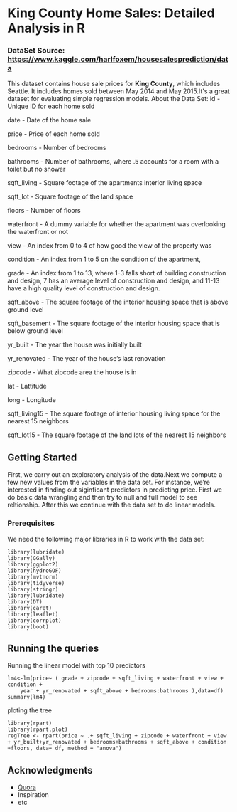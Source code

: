 # King County Home Sales: Detailed Analysis in R 

### DataSet Source:  https://www.kaggle.com/harlfoxem/housesalesprediction/data

This dataset contains house sale prices for <b>King County</b>, which includes Seattle. It includes homes sold between May 2014 and May 2015.It's a great dataset for evaluating simple regression models.
About the Data Set:
id - Unique ID for each home sold 

date - Date of the home sale 

price - Price of each home sold 

bedrooms - Number of bedrooms 

bathrooms - Number of bathrooms, where .5 accounts for a room with a toilet but no shower 

sqft_living - Square footage of the apartments interior living space 

sqft_lot - Square footage of the land space 

floors - Number of floors 

waterfront - A dummy variable for whether the apartment was overlooking the waterfront or not 

view - An index from 0 to 4 of how good the view of the property was 

condition - An index from 1 to 5 on the condition of the apartment, 

grade - An index from 1 to 13, where 1-3 falls short of building construction and design, 7 has an average level of construction and design, and 11-13 have a high quality level of construction and design. 

sqft_above - The square footage of the interior housing space that is above ground level 

sqft_basement - The square footage of the interior housing space that is below ground level 

yr_built - The year the house was initially built 

yr_renovated - The year of the house’s last renovation 

zipcode - What zipcode area the house is in 

lat - Lattitude 

long - Longitude 

sqft_living15 - The square footage of interior housing living space for the nearest 15 neighbors 

sqft_lot15 - The square footage of the land lots of the nearest 15 neighbors 

## Getting Started

First, we carry out an exploratory analysis of the data.Next we compute a few new values from the variables in the data set. For instance, we’re interested in finding out siginficant predictors in predicting price. First we do basic data wrangling and then try to null and full model to see reltionship. After this we continue with the data set to do linear models.

### Prerequisites

We need the following major libraries in R to work with the data set:

```
library(lubridate)
library(GGally)
library(ggplot2)
library(hydroGOF)
library(mvtnorm)
library(tidyverse)
library(stringr)
library(lubridate)
library(DT)
library(caret)
library(leaflet)
library(corrplot)
library(boot)
```


## Running the queries

Running the linear model with top 10 predictors

```
lm4<-lm(price~ ( grade + zipcode + sqft_living + waterfront + view + condition + 
    year + yr_renovated + sqft_above + bedrooms:bathrooms ),data=df)
summary(lm4)
```

ploting the tree

```
library(rpart)
library(rpart.plot)
regTree <- rpart(price ~ .+ sqft_living + zipcode + waterfront + view + yr_built+yr_renovated + bedrooms+bathrooms + sqft_above + condition +floors, data= df, method = "anova")
```

## Acknowledgments

* <a href="http://www.quora.com/Adam-DAngelo">Quora </a>
* Inspiration
* etc
